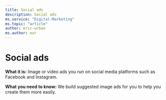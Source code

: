 ```yaml
---
title: Social ads
description: Social ads
ms.service: "Digital-Marketing"
ms.topic: "article"
author: eric-urban
ms.author: eur
---
```


# Social ads

**What it is:**     Image or video ads you run on social media platforms such as Facebook and Instagram.

**What you need to know:**    We build suggested image ads for you to help you create them more easily.



